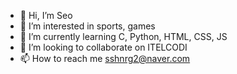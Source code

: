 - 👋 Hi, I’m Seo
- 👀 I’m interested in sports, games
- 🌱 I’m currently learning C, Python, HTML, CSS, JS
- 💞️ I’m looking to collaborate on ITELCODI
- 📫 How to reach me sshnrg2@naver.com

<!---
Seo1001/Seo1001 is a ✨ special ✨ repository because its `README.md` (this file) appears on your GitHub profile.
You can click the Preview link to take a look at your changes.
--->
